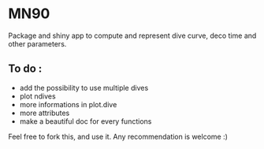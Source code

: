 # MN90

Package and shiny app to compute and represent dive curve, deco time and other parameters.

## To do : 

- add the possibility to use multiple dives
- plot ndives
- more informations in plot.dive
- more attributes
- make a beautiful doc for every functions


Feel free to fork this, and use it. Any recommendation is welcome :)
